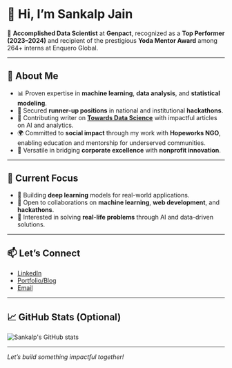 # 👋 Hi, I’m Sankalp Jain

🎯 **Accomplished Data Scientist** at **Genpact**, recognized as a **Top Performer (2023–2024)** and recipient of the prestigious **Yoda Mentor Award** among 264+ interns at Enquero Global.

---

## 💼 About Me

- 📊 Proven expertise in **machine learning**, **data analysis**, and **statistical modeling**.
- 🥈 Secured **runner-up positions** in national and institutional **hackathons**.
- 📝 Contributing writer on [**Towards Data Science**](https://medium.com/@sankalpjain803) with impactful articles on AI and analytics.
- 🌍 Committed to **social impact** through my work with **Hopeworks NGO**, enabling education and mentorship for underserved communities.
- 🔁 Versatile in bridging **corporate excellence** with **nonprofit innovation**.

---

## 🚀 Current Focus

- 🔭 Building **deep learning** models for real-world applications.  
- 👯 Open to collaborations on **machine learning**, **web development**, and **hackathons**.  
- 🤖 Interested in solving **real-life problems** through AI and data-driven solutions.

---

## 📫 Let’s Connect

- [LinkedIn](https://www.linkedin.com/in/sankalpjain803/)
- [Portfolio/Blog](https://medium.com/@sankalpjain803)
- [Email](mailto:sankalpjain803@gmail.com) 


---

## 📈 GitHub Stats (Optional)

<p align="left">
  <img src="https://github-readme-stats.vercel.app/api?username=sankalpjain803&show_icons=true&theme=default" alt="Sankalp's GitHub stats" />
</p>

---

*Let’s build something impactful together!*
